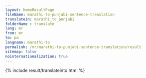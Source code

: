 ```yaml
---
layout: homeResultPage
fileName: marathi-to-punjabi-sentence-translation
translatein: marathi_to_punjabi
folderName : translate
lang: mr
from: mr
to: pa
langname: marathi-to
permalink: /mr/marathi-to-punjabi-sentence-translation/result
sitemap: false
nointernationalization: true
---
```

{% include result/translateinto.html %}

<script src="/js/result/translation.js" data-foldername="{{page.folderName}}" data-lang="{{page.lang}}"></script>

